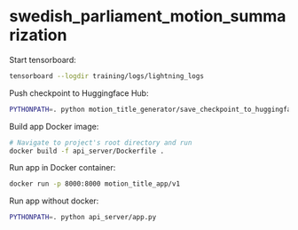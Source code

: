 # swedish_parliament_motion_summarization

Start tensorboard:
```bash
tensorboard --logdir training/logs/lightning_logs
```

Push checkpoint to Huggingface Hub:
```bash
PYTHONPATH=. python motion_title_generator/save_checkpoint_to_huggingface.py --version=2 --hf_model="erikgrip2/mt5-finetuned-for-motion-title"  --hf_user="erikgrip2"
```

Build app Docker image:
```bash
# Navigate to project's root directory and run
docker build -f api_server/Dockerfile .
```

Run app in Docker container:
```bash
docker run -p 8000:8000 motion_title_app/v1
```

Run app without docker:
```bash
PYTHONPATH=. python api_server/app.py
```



